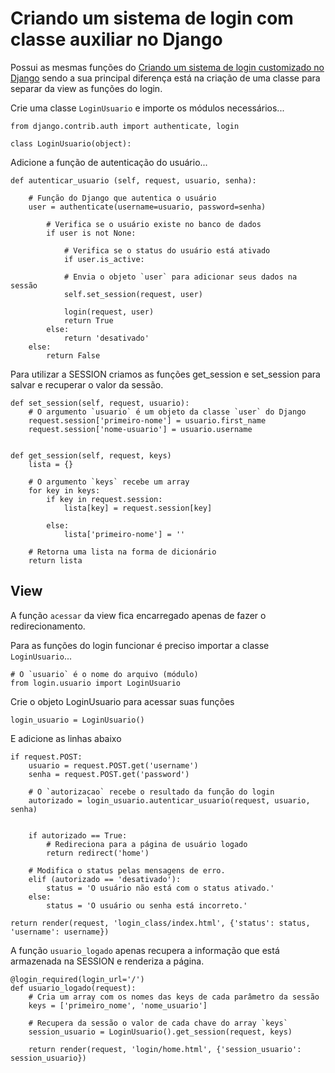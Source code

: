 Criando um sistema de login com classe auxiliar no Django
===


Possui as mesmas funções do [Criando um sistema de login customizado no Django](login-custom.md) sendo 
a sua principal diferença está na criação de uma classe para separar da view as funções do login.


Crie uma classe `LoginUsuario` e importe os módulos necessários...

    from django.contrib.auth import authenticate, login

    class LoginUsuario(object):


Adicione a função de autenticação do usuário...

    def autenticar_usuario (self, request, usuario, senha):
        
        # Função do Django que autentica o usuário
        user = authenticate(username=usuario, password=senha)
        
            # Verifica se o usuário existe no banco de dados
            if user is not None:

                # Verifica se o status do usuário está ativado
                if user.is_active:

                # Envia o objeto `user` para adicionar seus dados na sessão
                self.set_session(request, user)
                
                login(request, user)
                return True
            else:
                return 'desativado'
        else:
            return False


Para utilizar a SESSION criamos as funções get_session e set_session para salvar 
e recuperar o valor da sessão.

    def set_session(self, request, usuario):
        # O argumento `usuario` é um objeto da classe `user` do Django
        request.session['primeiro-nome'] = usuario.first_name
        request.session['nome-usuario'] = usuario.username


    def get_session(self, request, keys)
        lista = {}

        # O argumento `keys` recebe um array
        for key in keys:
            if key in request.session:
                lista[key] = request.session[key]

            else:
                lista['primeiro-nome'] = ''

        # Retorna uma lista na forma de dicionário
        return lista



View
---

A função `acessar` da view fica encarregado apenas de fazer o redirecionamento.

Para as funções do login funcionar é preciso importar a classe `LoginUsuario`...

    # O `usuario` é o nome do arquivo (módulo)
    from login.usuario import LoginUsuario


Crie o objeto LoginUsuario para acessar suas funções

    login_usuario = LoginUsuario()


E adicione as linhas abaixo

    if request.POST:
        usuario = request.POST.get('username')
        senha = request.POST.get('password')

        # O `autorizacao` recebe o resultado da função do login
        autorizado = login_usuario.autenticar_usuario(request, usuario, senha)


        if autorizado == True:
            # Redireciona para a página de usuário logado
            return redirect('home')

        # Modifica o status pelas mensagens de erro.
        elif (autorizado == 'desativado'):
            status = 'O usuário não está com o status ativado.'
        else:
            status = 'O usuário ou senha está incorreto.'
    
    return render(request, 'login_class/index.html', {'status': status, 'username': username})


A função `usuario_logado` apenas recupera a informação que está armazenada na 
SESSION e renderiza a página.

    @login_required(login_url='/')
    def usuario_logado(request):
        # Cria um array com os nomes das keys de cada parâmetro da sessão
        keys = ['primeiro_nome', 'nome_usuario']

        # Recupera da sessão o valor de cada chave do array `keys`
        session_usuario = LoginUsuario().get_session(request, keys)

        return render(request, 'login/home.html', {'session_usuario': session_usuario})



